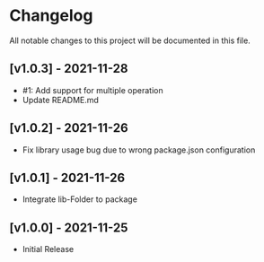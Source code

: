 # Changelog
All notable changes to this project will be documented in this file.

## [v1.0.3] - 2021-11-28
- #1: Add support for multiple operation
- Update README.md

## [v1.0.2] - 2021-11-26
- Fix library usage bug due to wrong package.json configuration

## [v1.0.1] - 2021-11-26
- Integrate lib-Folder to package

## [v1.0.0] - 2021-11-25
- Initial Release

